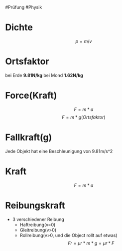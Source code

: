#Prüfung #Physik 
# Dichte
$$p = m / v$$


# Ortsfaktor
bei Erde **9.81N/kg**
bei Mond **1.62N/kg**

# Force(Kraft)

$$F = m * a$$
$$F = m * g(Ortsfaktor)$$

# Fallkraft(g)
Jede Objekt hat eine Beschleunigung von 9.81m/s^2


# Kraft
$$F = m * a$$

# Reibungskraft
- 3 verschiedener Reibung
	- Haftreibung(v=0)
	- Gleitreibung(v>0)
	- Rollreibung(v>0, und die Object rollt auf etwas)
$$Fr = \mu r * m * g = \mu r * F$$